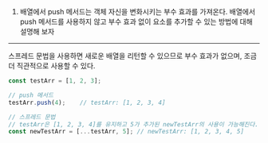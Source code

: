1. 배열에서 push 메서드는 객체 자신을 변화시키는 부수 효과를 가져온다. 배열에서 push 메서드를 사용하지 않고 부수 효과 없이 요소를 추가할 수 있는 방법에 대해 설명해 보자

---

스프레드 문법을 사용하면 새로운 배열을 리턴할 수 있으므로 부수 효과가 없으며, 조금 더 직관적으로 사용할 수 있다.

``` javascript
const testArr = [1, 2, 3];

// push 메서드
testArr.push(4);    // testArr: [1, 2, 3, 4]

// 스프레드 문법
// testArr은 [1, 2, 3, 4]를 유지하고 5가 추가된 newTestArr의 사용이 가능해진다.
const newTestArr = [...testArr, 5]; // newTestArr: [1, 2, 3, 4, 5]
```